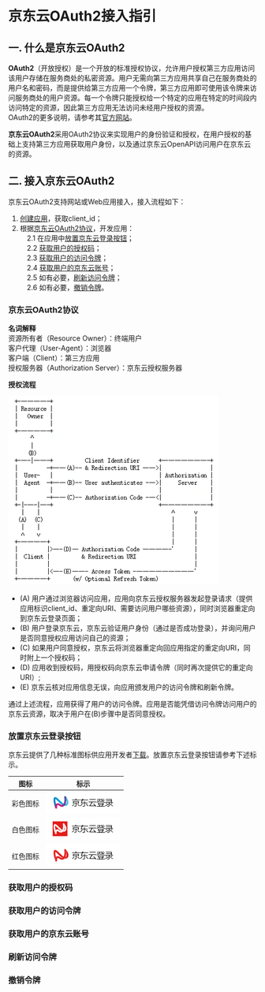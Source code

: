 # 京东云OAuth2接入指引
## 一. 什么是京东云OAuth2
**OAuth2**（开放授权）是一个开放的标准授权协议，允许用户授权第三方应用访问该用户存储在服务商处的私密资源。用户无需向第三方应用共享自己在服务商处的用户名和密码，而是提供给第三方应用一个令牌，第三方应用即可使用该令牌来访问服务商处的用户资源。每一个令牌只能授权给一个特定的应用在特定的时间段内访问特定的资源，因此第三方应用无法访问未经用户授权的资源。</br>
OAuth2的更多说明，请参考其[官方网站](https://oauth.net/2/)。</br>

**京东云OAuth2**采用OAuth2协议来实现用户的身份验证和授权，在用户授权的基础上支持第三方应用获取用户身份，以及通过京东云OpenAPI访问用户在京东云的资源。</br>

## 二. 接入京东云OAuth2
京东云OAuth2支持网站或Web应用接入，接入流程如下：</br>
1. [创建应用](../../../documentation/Identity-Authentication-Service/Application-Management/Create-Application.md)，获取client_id；</br>
2. 根据[京东云OAuth2协议](#0)，开发应用：</br>
&emsp;2.1 在应用中[放置京东云登录按钮](#1)；</br>
&emsp;2.2 [获取用户的授权码](#2)；</br>
&emsp;2.3 [获取用户的访问令牌](#3)；</br>
&emsp;2.4 [获取用户的京东云账号](#4)；</br>
&emsp;2.5 如有必要，[刷新访问令牌](#5)；</br>
&emsp;2.6 如有必要，[撤销令牌](#6)。</br>

<h3 id="0">京东云OAuth2协议</h3>

**名词解释**</br>
资源所有者（Resource Owner）：终端用户</br>
客户代理（User-Agent）：浏览器</br>
客户端（Client）：第三方应用</br>
授权服务器（Authorization Server）：京东云授权服务器</br>

**授权流程**</br>

![](../../../image/Identity-Authentication-Service/Application-Management/authorization_code.png)

- (A) 用户通过浏览器访问应用，应用向京东云授权服务器发起登录请求（提供应用标识client_id、重定向URI、需要访问用户哪些资源），同时浏览器重定向到京东云登录页面；</br>
- (B) 用户登录京东云，京东云验证用户身份（通过是否成功登录），并询问用户是否同意授权应用访问自己的资源；</br>
- (C) 如果用户同意授权，京东云将浏览器重定向回应用指定的重定向URI，同时附上一个授权码；</br>
- (D) 应用收到授权码，用授权码向京东云申请令牌（同时再次提供它的重定向URI）;</br>
- (E) 京东云核对应用信息无误，向应用颁发用户的访问令牌和刷新令牌。</br>

通过上述流程，应用获得了用户的访问令牌。应用是否能凭借访问令牌访问用户的京东云资源，取决于用户在(B)步骤中是否同意授权。</br>

<h3 id="1">放置京东云登录按钮</h3>

京东云提供了几种标准图标供应用开发者[下载](../../../image/Identity-Authentication-Service/Application-Management/download-resource/jdcloud-icon.zip)。放置京东云登录按钮请参考下述标示。</br>

|图标|标示|
|---|---|
|彩色图标|![](../../../image/Identity-Authentication-Service/Application-Management/color.png)|
|白色图标|![](../../../image/Identity-Authentication-Service/Application-Management/white.png)|
|红色图标|![](../../../image/Identity-Authentication-Service/Application-Management/red.png)|

<h3 id="2">获取用户的授权码</h3>



<h3 id="3">获取用户的访问令牌</h3>

<h3 id="4">获取用户的京东云账号</h3>

<h3 id="5">刷新访问令牌</h3>

<h3 id="6">撤销令牌</h3>

